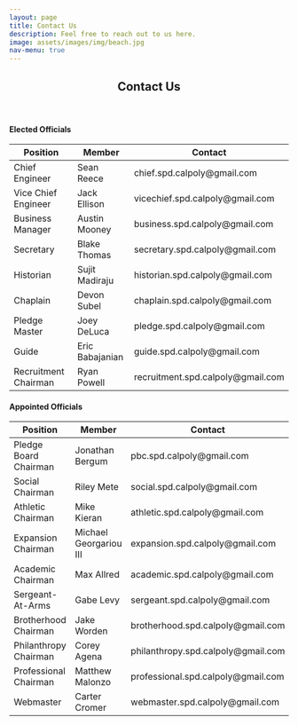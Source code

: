 ```yaml
---
layout: page
title: Contact Us
description: Feel free to reach out to us here.
image: assets/images/img/beach.jpg
nav-menu: true
---
```


<!-- Main -->
<div id="main" class="alt">

<!-- One -->
<section id="one">
	<div class="inner">
		<header class="major">
			<h1>Contact Us</h1>
		</header>	

<!-- Elected Officals -->
<h4>Elected Officials</h4>
<div class="table-wrapper">
	<table class="alt">
		<thead>
			<tr>
				<th>Position</th>
				<th>Member</th>
				<th>Contact</th>
			</tr>
		</thead>
		<tbody>
			<tr>
				<td>Chief Engineer</td>
				<td>Sean Reece</td>
				<td>chief.spd.calpoly@gmail.com</td>
			</tr>
			<tr>
				<td>Vice Chief Engineer</td>
				<td>Jack Ellison</td>
				<td>vicechief.spd.calpoly@gmail.com</td>
			</tr>
			<tr>
				<td>Business Manager</td>
				<td>Austin Mooney</td>
				<td>business.spd.calpoly@gmail.com</td>
			</tr>
			<tr>
				<td>Secretary</td>
				<td>Blake Thomas</td>
				<td>secretary.spd.calpoly@gmail.com</td>
			</tr>
			<tr>
				<td>Historian</td>
				<td>Sujit Madiraju</td>
				<td>historian.spd.calpoly@gmail.com</td>
			</tr>
			<tr>
				<td>Chaplain</td>
				<td>Devon Subel</td>
				<td>chaplain.spd.calpoly@gmail.com</td>
			</tr>
			<tr>
				<td>Pledge Master</td>
				<td>Joey DeLuca</td>
				<td>pledge.spd.calpoly@gmail.com</td>
			</tr>
			<tr>
				<td>Guide</td>
				<td>Eric Babajanian</td>
				<td>guide.spd.calpoly@gmail.com</td>
			</tr>
			<tr>
				<td>Recruitment Chairman</td>
				<td>Ryan Powell</td>
				<td>recruitment.spd.calpoly@gmail.com</td>
			</tr>
		</tbody>
	</table>
</div>

<!-- Appointed Officals -->
<h4>Appointed Officials</h4>
<div class="table-wrapper">
	<table class="alt">
		<thead>
			<tr>
				<th>Position</th>
				<th>Member</th>
				<th>Contact</th>
			</tr>
		</thead>
		<tbody>
			<tr>
				<td>Pledge Board Chairman</td>
				<td>Jonathan Bergum</td>
				<td>pbc.spd.calpoly@gmail.com</td>
				</tr>
				<tr>
				<td>Social Chairman</td>
				<td>Riley Mete</td>
				<td>social.spd.calpoly@gmail.com</td>
				</tr>
				<tr>
				<td>Athletic Chairman</td>
				<td>Mike Kieran</td>
				<td>athletic.spd.calpoly@gmail.com</td>
				</tr>
				<tr>
				<td>Expansion Chairman</td>
				<td>Michael Georgariou III</td>
				<td>expansion.spd.calpoly@gmail.com</td>
				</tr>
				<tr>
				<td>Academic Chairman</td>
				<td>Max Allred</td>
				<td>academic.spd.calpoly@gmail.com</td>
				</tr>
				<tr>
				<td>Sergeant-At-Arms</td>
				<td>Gabe Levy</td>
				<td>sergeant.spd.calpoly@gmail.com</td>
				</tr>
				<tr>
				<td>Brotherhood Chairman</td>
				<td>Jake Worden</td>
				<td>brotherhood.spd.calpoly@gmail.com</td>
				</tr>
				<tr>
				<td>Philanthropy Chairman</td>
				<td>Corey Agena</td>
				<td>philanthropy.spd.calpoly@gmail.com</td>
				</tr>
				<tr>
				<td>Professional Chairman</td>
				<td>Matthew Malonzo</td>
				<td>professional.spd.calpoly@gmail.com</td>
				</tr>
				<tr>
				<td>Webmaster</td>
				<td>Carter Cromer</td>
				<td>webmaster.spd.calpoly@gmail.com</td>
				</tr>
		</tbody>
	</table>
</div>
<!-- Image -->
<!--
<h3>Image</h3>
<h4>Fit</h4>
<div class="box alt">
	<div class="row 50% uniform">
		<div class="4u"><span class="image fit"><img src="assets/images/pic08.jpg" alt="" /></span></div>
		<div class="4u"><span class="image fit"><img src="assets/images/pic09.jpg" alt="" /></span></div>
		<div class="4u$"><span class="image fit"><img src="assets/images/pic10.jpg" alt="" /></span></div>
		<div class="4u"><span class="image fit"><img src="assets/images/pic10.jpg" alt="" /></span></div>
		<div class="4u"><span class="image fit"><img src="assets/images/pic08.jpg" alt="" /></span></div>
		<div class="4u$"><span class="image fit"><img src="assets/images/pic09.jpg" alt="" /></span></div>
		<div class="4u"><span class="image fit"><img src="assets/images/pic09.jpg" alt="" /></span></div>
		<div class="4u"><span class="image fit"><img src="assets/images/pic10.jpg" alt="" /></span></div>
		<div class="4u$"><span class="image fit"><img src="assets/images/pic08.jpg" alt="" /></span></div>
	</div>
</div> -->

</div>
</section>

</div>
